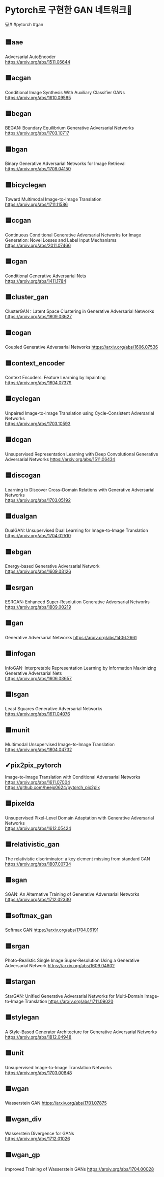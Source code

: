 # Pytorch로 구현한 GAN 네트워크🎨
💻# #pytorch #gan

## 🟦aae  
Adversarial AutoEncoder  
https://arxiv.org/abs/1511.05644

## 🟦acgan
Conditional Image Synthesis With Auxiliary Classifier GANs  
https://arxiv.org/abs/1610.09585

## 🟦began
BEGAN: Boundary Equilibrium Generative Adversarial Networks  
https://arxiv.org/abs/1703.10717

## 🟦bgan
Binary Generative Adversarial Networks for Image Retrieval  
https://arxiv.org/abs/1708.04150

## 🟦bicyclegan
Toward Multimodal Image-to-Image Translation  
https://arxiv.org/abs/1711.11586

## 🟦ccgan
Continuous Conditional Generative Adversarial Networks for Image Generation: Novel Losses and Label Input Mechanisms  
https://arxiv.org/abs/2011.07466

## 🟦cgan
Conditional Generative Adversarial Nets  
https://arxiv.org/abs/1411.1784

## 🟦cluster_gan
ClusterGAN : Latent Space Clustering in Generative Adversarial Networks
https://arxiv.org/abs/1809.03627

## 🟦cogan
Coupled Generative Adversarial Networks
https://arxiv.org/abs/1606.07536

## 🟦context_encoder
Context Encoders: Feature Learning by Inpainting
https://arxiv.org/abs/1604.07379

## 🟦cyclegan
Unpaired Image-to-Image Translation using Cycle-Consistent Adversarial Networks  
https://arxiv.org/abs/1703.10593

## 🟦dcgan
Unsupervised Representation Learning with Deep Convolutional Generative Adversarial Networks
https://arxiv.org/abs/1511.06434

## 🟦discogan
Learning to Discover Cross-Domain Relations with Generative Adversarial Networks  
https://arxiv.org/abs/1703.05192

## 🟦dualgan
DualGAN: Unsupervised Dual Learning for Image-to-Image Translation
https://arxiv.org/abs/1704.02510

## 🟦ebgan
Energy-based Generative Adversarial Network  
https://arxiv.org/abs/1609.03126

## 🟦esrgan
ESRGAN: Enhanced Super-Resolution Generative Adversarial Networks  
https://arxiv.org/abs/1809.00219

## 🟦gan
Generative Adversarial Networks
https://arxiv.org/abs/1406.2661

## 🟦infogan
InfoGAN: Interpretable Representation Learning by Information Maximizing Generative Adversarial Nets  
https://arxiv.org/abs/1606.03657

## 🟦lsgan
Least Squares Generative Adversarial Networks  
https://arxiv.org/abs/1611.04076

## 🟦munit
Multimodal Unsupervised Image-to-Image Translation
https://arxiv.org/abs/1804.04732

## ✔pix2pix_pytorch
Image-to-Image Translation with Conditional Adversarial Networks
https://arxiv.org/abs/1611.07004
https://github.com/heejo0624/pytorch_pix2pix

## 🟦pixelda
Unsupervised Pixel-Level Domain Adaptation with Generative Adversarial Networks  
https://arxiv.org/abs/1612.05424

## 🟦relativistic_gan
The relativistic discriminator: a key element missing from standard GAN  
https://arxiv.org/abs/1807.00734

## 🟦sgan
SGAN: An Alternative Training of Generative Adversarial Networks
https://arxiv.org/abs/1712.02330

## 🟦softmax_gan
Softmax GAN
https://arxiv.org/abs/1704.06191

## 🟦srgan
Photo-Realistic Single Image Super-Resolution Using a Generative Adversarial Network
https://arxiv.org/abs/1609.04802

## 🟦stargan
StarGAN: Unified Generative Adversarial Networks for Multi-Domain Image-to-Image Translation
https://arxiv.org/abs/1711.09020

## 🟦stylegan
A Style-Based Generator Architecture for Generative Adversarial Networks  
https://arxiv.org/abs/1812.04948  

## 🟦unit
Unsupervised Image-to-Image Translation Networks
https://arxiv.org/abs/1703.00848

## 🟦wgan
Wasserstein GAN
https://arxiv.org/abs/1701.07875

## 🟦wgan_div
Wasserstein Divergence for GANs  
https://arxiv.org/abs/1712.01026  

## 🟦wgan_gp
Improved Training of Wasserstein GANs
https://arxiv.org/abs/1704.00028

